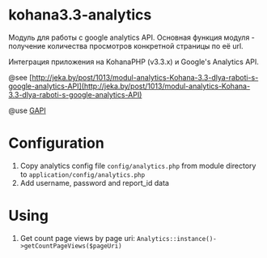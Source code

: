 kohana3.3-analytics
===================

Модуль для работы с google analytics API.
Основная функция модуля - получение количества просмотров конкретной страницы по её url.

Интеграция приложения на KohanaPHP (v3.3.x) и Google's Analytics API.

@see [http://jeka.by/post/1013/modul-analytics-Kohana-3.3-dlya-raboti-s-google-analytics-API](http://jeka.by/post/1013/modul-analytics-Kohana-3.3-dlya-raboti-s-google-analytics-API)

@use [GAPI](http://code.google.com/p/gapi-google-analytics-php-interface/)

# Configuration

1. Copy analytics config file `config/analytics.php` from module directory to `application/config/analytics.php`
2. Add username, password and report_id data

# Using

1. Get count page views by page uri: `Analytics::instance()->getCountPageViews($pageUri)`
